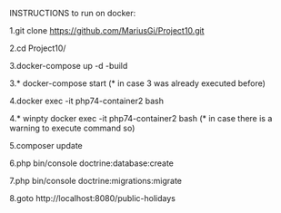 INSTRUCTIONS to run on docker:

1.git clone https://github.com/MariusGi/Project10.git

2.cd Project10/

3.docker-compose up -d -build

3.* docker-compose start (* in case 3 was already executed before)

4.docker exec -it php74-container2 bash

4.* winpty docker exec -it php74-container2 bash (* in case there is a warning to execute command so)

5.composer update

6.php bin/console doctrine:database:create

7.php bin/console doctrine:migrations:migrate

8.goto http://localhost:8080/public-holidays
